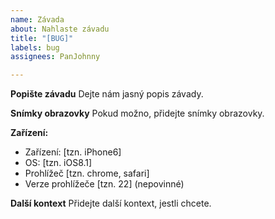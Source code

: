 ```yaml
---
name: Závada
about: Nahlaste závadu
title: "[BUG]"
labels: bug
assignees: PanJohnny

---
```


**Popište závadu**
Dejte nám jasný popis závady.

**Snímky obrazovky**
Pokud možno, přidejte snímky obrazovky.

**Zařízení:**
 - Zařízení: [tzn. iPhone6]
 - OS: [tzn. iOS8.1]
 - Prohlížeč [tzn. chrome, safari]
 - Verze prohlížeče [tzn. 22] (nepovinné)

**Další kontext**
Přidejte další kontext, jestli chcete.
